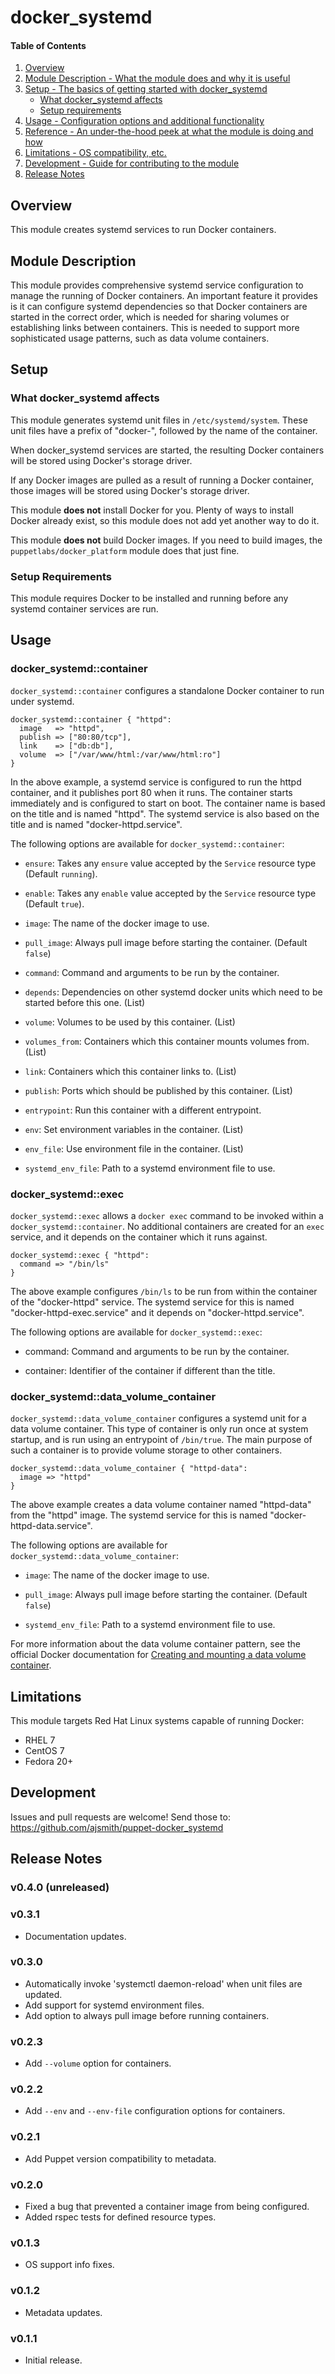 # docker_systemd

#### Table of Contents

 1. [Overview](#overview)
 2. [Module Description - What the module does and why it is useful](#module-description)
 3. [Setup - The basics of getting started with docker_systemd](#setup)
      * [What docker_systemd affects](#what-docker_systemd-affects)
      * [Setup requirements](#setup-requirements)
 4. [Usage - Configuration options and additional functionality](#usage)
 5. [Reference - An under-the-hood peek at what the module is doing and how](#reference)
 6. [Limitations - OS compatibility, etc.](#limitations)
 7. [Development - Guide for contributing to the module](#development)
 8. [Release Notes](#release-notes)

## Overview

This module creates systemd services to run Docker containers.

## Module Description

This module provides comprehensive systemd service configuration to manage the
running of Docker containers. An important feature it provides is it can
configure systemd dependencies so that Docker containers are started in the
correct order, which is needed for sharing volumes or establishing links
between containers. This is needed to support more sophisticated usage
patterns, such as data volume containers.

## Setup

### What docker_systemd affects

This module generates systemd unit files in `/etc/systemd/system`. These unit
files have a prefix of "docker-", followed by the name of the container.

When docker_systemd services are started, the resulting Docker containers will
be stored using Docker's storage driver.

If any Docker images are pulled as a result of running a Docker container,
those images will be stored using Docker's storage driver.

This module **does not** install Docker for you. Plenty of ways to install
Docker already exist, so this module does not add yet another way to do it.

This module **does not** build Docker images. If you need to build images, the
`puppetlabs/docker_platform` module does that just fine.

### Setup Requirements

This module requires Docker to be installed and running before any systemd
container services are run.

## Usage

### docker_systemd::container

`docker_systemd::container` configures a standalone Docker container to run
under systemd.

```.puppet
docker_systemd::container { "httpd":
  image   => "httpd",
  publish => ["80:80/tcp"],
  link    => ["db:db"],
  volume  => ["/var/www/html:/var/www/html:ro"]
}
```

In the above example, a systemd service is configured to run the httpd
container, and it publishes port 80 when it runs. The container starts
immediately and is configured to start on boot.  The container name is based on
the title and is named "httpd". The systemd service is also based on the title
and is named "docker-httpd.service".

The following options are available for `docker_systemd::container`:

  * `ensure`: Takes any `ensure` value accepted by the `Service` resource type
    (Default `running`).

  * `enable`: Takes any `enable` value accepted by the `Service` resource type
    (Default `true`).

  * `image`: The name of the docker image to use.

  * `pull_image`: Always pull image before starting the container. (Default
    `false`)

  * `command`: Command and arguments to be run by the container.

  * `depends`: Dependencies on other systemd docker units which need to be
    started before this one. (List)

  * `volume`: Volumes to be used by this container. (List)

  * `volumes_from`: Containers which this container mounts volumes from. (List)

  * `link`: Containers which this container links to. (List)

  * `publish`: Ports which should be published by this container. (List)

  * `entrypoint`: Run this container with a different entrypoint.

  * `env`: Set environment variables in the container. (List)

  * `env_file`: Use environment file in the container. (List)

  * `systemd_env_file`: Path to a systemd environment file to use.

### docker_systemd::exec

`docker_systemd::exec` allows a `docker exec` command to be invoked within a
`docker_systemd::container`.  No additional containers are created for an
`exec` service, and it depends on the container which it runs against.

```.puppet
docker_systemd::exec { "httpd":
  command => "/bin/ls"
}
```

The above example configures `/bin/ls` to be run from within the container of
the "docker-httpd" service. The systemd service for this is named
"docker-httpd-exec.service" and it depends on "docker-httpd.service".

The following options are available for `docker_systemd::exec`:

  * command: Command and arguments to be run by the container.

  * container: Identifier of the container if different than the title.

### docker_systemd::data_volume_container

`docker_systemd::data_volume_container` configures a systemd unit for a data
volume container. This type of container is only run once at system startup,
and is run using an entrypoint of `/bin/true`. The main purpose of such a
container is to provide volume storage to other containers.

```.puppet
docker_systemd::data_volume_container { "httpd-data":
  image => "httpd"
}
```

The above example creates a data volume container named "httpd-data" from the
"httpd" image. The systemd service for this is named
"docker-httpd-data.service".

The following options are available for
`docker_systemd::data_volume_container`:

  * `image`: The name of the docker image to use.

  * `pull_image`: Always pull image before starting the container. (Default
    `false`)

  * `systemd_env_file`: Path to a systemd environment file to use.

For more information about the data volume container pattern, see the
official Docker documentation for
[Creating and mounting a data volume container](https://docs.docker.com/engine/userguide/dockervolumes/#creating-and-mounting-a-data-volume-container).

## Limitations

This module targets Red Hat Linux systems capable of running Docker:

* RHEL 7
* CentOS 7
* Fedora 20+

## Development

Issues and pull requests are welcome! Send those to:
<https://github.com/ajsmith/puppet-docker_systemd>

## Release Notes

### v0.4.0 (unreleased)

### v0.3.1

- Documentation updates.

### v0.3.0

- Automatically invoke 'systemctl daemon-reload' when unit files are updated.
- Add support for systemd environment files.
- Add option to always pull image before running containers.

### v0.2.3

- Add `--volume` option for containers.

### v0.2.2

- Add `--env` and `--env-file` configuration options for containers.

### v0.2.1

- Add Puppet version compatibility to metadata.

### v0.2.0

- Fixed a bug that prevented a container image from being configured.
- Added rspec tests for defined resource types.

### v0.1.3

- OS support info fixes.

### v0.1.2

- Metadata updates.

### v0.1.1

- Initial release.
